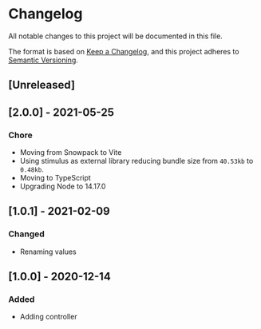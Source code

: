 # Changelog
All notable changes to this project will be documented in this file.

The format is based on [Keep a Changelog](https://keepachangelog.com/en/1.0.0/),
and this project adheres to [Semantic Versioning](https://semver.org/spec/v2.0.0.html).

## [Unreleased]

## [2.0.0] - 2021-05-25

### Chore

- Moving from Snowpack to Vite
- Using stimulus as external library reducing bundle size from `40.53kb` to `0.48kb`.
- Moving to TypeScript
- Upgrading Node to 14.17.0

## [1.0.1] - 2021-02-09

### Changed

- Renaming values

## [1.0.0] - 2020-12-14

### Added

- Adding controller
